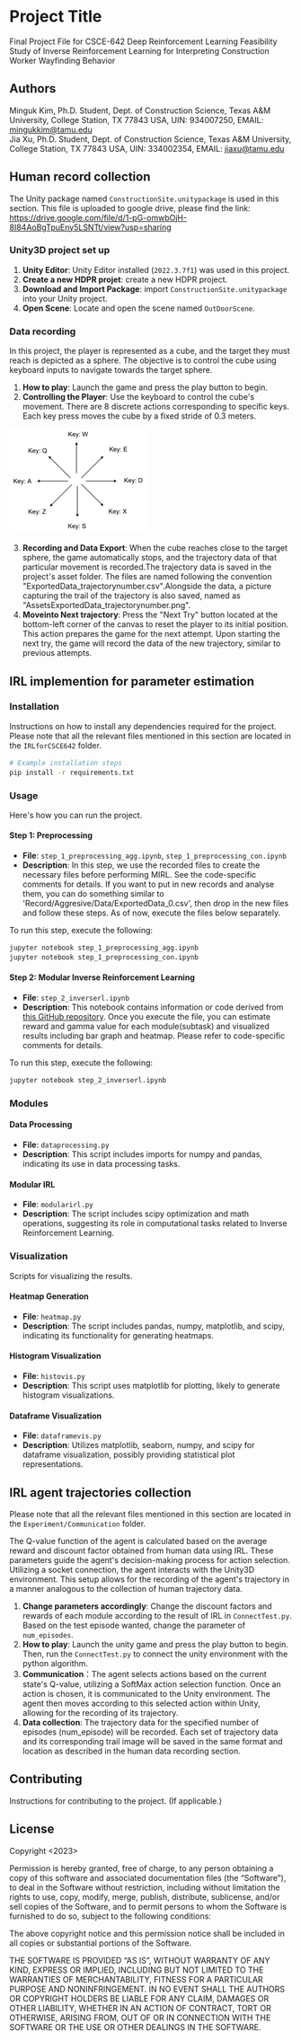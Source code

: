 # Project Title

Final Project File for CSCE-642 Deep Reinforcement Learning
Feasibility Study of Inverse Reinforcement Learning for Interpreting Construction Worker Wayfinding Behavior

## Authors
Minguk Kim, Ph.D. Student, Dept. of Construction Science, Texas A&M University, College Station, TX 77843 USA, UIN: 934007250, EMAIL: mingukkim@tamu.edu\
Jia Xu, Ph.D. Student, Dept. of Construction Science, Texas A&M University, College Station, TX 77843 USA, UIN: 334002354, EMAIL: jiaxu@tamu.edu

## Human record collection
The Unity package named `ConstructionSite.unitypackage` is used in this section. This file is uploaded to google drive, please find the link: https://drive.google.com/file/d/1-pG-omwbOjH-8I84AoBgTpuEny5LSNTt/view?usp=sharing

### Unity3D project set up
1. **Unity Editor**: Unity Editor installed (`2022.3.7f1`) was used in this project.
2. **Create a new HDPR projet**: create a new HDPR project.
3. **Download and Import Package**: import `ConstructionSite.unitypackage` into your Unity project.
4. **Open Scene**: Locate and open the scene named `OutDoorScene`.

### Data recording
In this project, the player is represented as a cube, and the target they must reach is depicted as a sphere. The objective is to control the cube using keyboard inputs to navigate towards the target sphere.
1. **How to play**: Launch the game and press the play button to begin.
2. **Controlling the Player**: Use the keyboard to control the cube's movement. There are 8 discrete actions corresponding to specific keys. Each key press moves the cube by a fixed stride of 0.3 meters.

![Alt text](image.png)

3. **Recording and Data Export**: When the cube reaches close to the target sphere, the game automatically stops, and the trajectory data of that particular movement is recorded.The trajectory data is saved in the project's asset folder. The files are named following the convention "ExportedData_trajectorynumber.csv".Alongside the data, a picture capturing the trail of the trajectory is also saved, named as "AssetsExportedData_trajectorynumber.png".
4. **Moveinto Next trajectory**: Press the "Next Try" button located at the bottom-left corner of the canvas to reset the player to its initial position. This action prepares the game for the next attempt. Upon starting the next try, the game will record the data of the new trajectory, similar to previous attempts.

## IRL implemention for parameter estimation
### Installation

Instructions on how to install any dependencies required for the project.
Please note that all the relevant files mentioned in this section are located in the `IRLforCSCE642` folder.

```bash
# Example installation steps
pip install -r requirements.txt
```

### Usage

Here's how you can run the project.

#### Step 1: Preprocessing

- **File**: `step_1_preprocessing_agg.ipynb`, `step_1_preprocessing_con.ipynb`
- **Description**: In this step, we use the recorded files to create the necessary files before performing MIRL. See the code-specific comments for details. If you want to put in new records and analyse them, you can do something similar to 'Record/Aggresive/Data/ExportedData_0.csv', then drop in the new files and follow these steps. As of now, execute the files below separately.

To run this step, execute the following:

```bash
jupyter notebook step_1_preprocessing_agg.ipynb
jupyter notebook step_1_preprocessing_con.ipynb
```

#### Step 2: Modular Inverse Reinforcement Learning
- **File**: `step_2_inverserl.ipynb`
- **Description**: This notebook contains information or code derived from [this GitHub repository](https://github.com/corgiTrax/Modular-Reinforcement-Learning-Driving/blob/master/inverseRL.py). Once you execute the file, you can estimate reward and gamma value for each module(subtask) and visualized results including bar graph and heatmap. Please refer to code-specific comments for details.

To run this step, execute the following:

```bash
jupyter notebook step_2_inverserl.ipynb
```

### Modules

#### Data Processing
- **File**: `dataprocessing.py`
- **Description**: This script includes imports for numpy and pandas, indicating its use in data processing tasks.

#### Modular IRL
- **File**: `modularirl.py`
- **Description**: The script includes scipy optimization and math operations, suggesting its role in computational tasks related to Inverse Reinforcement Learning.

### Visualization

Scripts for visualizing the results.

#### Heatmap Generation
- **File**: `heatmap.py`
- **Description**: The script includes pandas, numpy, matplotlib, and scipy, indicating its functionality for generating heatmaps.

#### Histogram Visualization
- **File**: `histovis.py`
- **Description**: This script uses matplotlib for plotting, likely to generate histogram visualizations.

#### Dataframe Visualization
- **File**: `dataframevis.py`
- **Description**: Utilizes matplotlib, seaborn, numpy, and scipy for dataframe visualization, possibly providing statistical plot representations.


## IRL agent trajectories collection
Please note that all the relevant files mentioned in this section are located in the `Experiment/Communication` folder. 

The Q-value function of the agent is calculated based on the average reward and discount factor obtained from human data using IRL. These parameters guide the agent's decision-making process for action selection. Utilizing a socket connection, the agent interacts with the Unity3D environment. This setup allows for the recording of the agent's trajectory in a manner analogous to the collection of human trajectory data.

1. **Change parameters accordingly**: Change the discount factors and rewards of each module according to the result of IRL in `ConnectTest.py`. Based on the test episode wanted, change the parameter of `num_episodes`.
2. **How to play**: Launch the unity game and press the play button to begin. Then, run the `ConnectTest.py` to connect the unity environment with the python algorithm.
3. **Communication**：The agent selects actions based on the current state's Q-value, utilizing a SoftMax action selection function. Once an action is chosen, it is communicated to the Unity environment. The agent then moves according to this selected action within Unity, allowing for the recording of its trajectory. 
4. **Data collection**: The trajectory data for the specified number of episodes (num_episode) will be recorded. Each set of trajectory data and its corresponding trail image will be saved in the same format and location as described in the human data recording section. 

## Contributing
Instructions for contributing to the project. (If applicable.)

## License
Copyright <2023> <COPYRIGHT Minguk Kim and Jia Xu>

Permission is hereby granted, free of charge, to any person obtaining a copy of this software and associated documentation files (the “Software”), to deal in the Software without restriction, including without limitation the rights to use, copy, modify, merge, publish, distribute, sublicense, and/or sell copies of the Software, and to permit persons to whom the Software is furnished to do so, subject to the following conditions:

The above copyright notice and this permission notice shall be included in all copies or substantial portions of the Software.

THE SOFTWARE IS PROVIDED “AS IS”, WITHOUT WARRANTY OF ANY KIND, EXPRESS OR IMPLIED, INCLUDING BUT NOT LIMITED TO THE WARRANTIES OF MERCHANTABILITY, FITNESS FOR A PARTICULAR PURPOSE AND NONINFRINGEMENT. IN NO EVENT SHALL THE AUTHORS OR COPYRIGHT HOLDERS BE LIABLE FOR ANY CLAIM, DAMAGES OR OTHER LIABILITY, WHETHER IN AN ACTION OF CONTRACT, TORT OR OTHERWISE, ARISING FROM, OUT OF OR IN CONNECTION WITH THE SOFTWARE OR THE USE OR OTHER DEALINGS IN THE SOFTWARE.